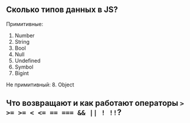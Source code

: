 ## Сколько типов данных в JS?

Примитивные:
1. Number
2. String
3. Bool
4. Null
5. Undefined
6. Symbol
7. Bigint

Не примитивный:
8. Object

## Что возвращают и как работают операторы `> >= >= < <= == === && || ! !!`?

